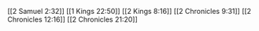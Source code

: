 [[2 Samuel 2:32]]
[[1 Kings 22:50]]
[[2 Kings 8:16]]
[[2 Chronicles 9:31]]
[[2 Chronicles 12:16]]
[[2 Chronicles 21:20]]
